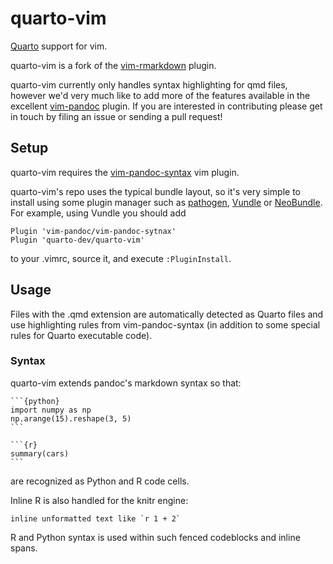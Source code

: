 quarto-vim
=============

[Quarto](https://quarto.org) support for vim.

quarto-vim is a fork of the [vim-rmarkdown](https://github.com/vim-pandoc/vim-rmarkdown) plugin.

quarto-vim currently only handles syntax highlighting for qmd
files, however we'd very much like to add more of the features
available in the excellent [vim-pandoc](https://githhub.com/vim-pandoc/viv-pandoc)
plugin. If you are interested in contributing please get in
touch by filing an issue or sending a pull request!

## Setup

quarto-vim requires the [vim-pandoc-syntax](https://github.com/vim-pandoc/vim-pandoc-syntax) vim plugin. 


quarto-vim's repo uses the typical bundle layout, so it's very simple to
install using some plugin manager such as [pathogen](https://github.com/tpope/vim-pathogen), [Vundle](https://github.com/VundleVim/Vundle.vim) or [NeoBundle](https://github.com/Shougo/neobundle.vim). For
example, using Vundle you should add

    Plugin 'vim-pandoc/vim-pandoc-sytnax'
    Plugin 'quarto-dev/quarto-vim'

to your .vimrc, source it, and execute `:PluginInstall`.

## Usage

Files with the .qmd extension are automatically detected as Quarto files and use highlighting rules from vim-pandoc-syntax (in addition to some special rules for Quarto executable code).

### Syntax

quarto-vim extends pandoc's markdown syntax so that:

    ```{python}
    import numpy as np
    np.arange(15).reshape(3, 5)
    ```

    ```{r}
    summary(cars)
    ```
are recognized as Python and R code cells.

Inline R is also handled for the knitr engine:

    inline unformatted text like `r 1 + 2` 

R and Python syntax is used within such fenced codeblocks and inline spans.
